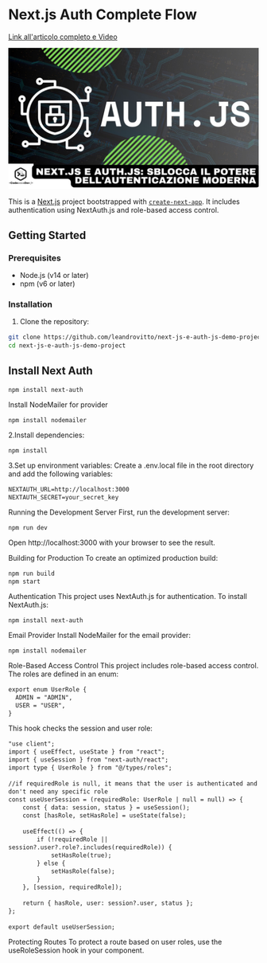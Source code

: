 # Next.js Auth Complete Flow

[Link all'articolo completo e Video](https://rebrand.ly/article_899oze4)

[![image](image.jpeg)](https://rebrand.ly/article_899oze4)

This is a [Next.js](https://nextjs.org/) project bootstrapped with [`create-next-app`](https://github.com/vercel/next.js/tree/canary/packages/create-next-app). It includes authentication using NextAuth.js and role-based access control.

## Getting Started

### Prerequisites

- Node.js (v14 or later)
- npm (v6 or later)

### Installation

1. Clone the repository:

```bash
git clone https://github.com/leandrovitto/next-js-e-auth-js-demo-project.git
cd next-js-e-auth-js-demo-project
```

## Install Next Auth

```
npm install next-auth
```
Install NodeMailer for provider

```
npm install nodemailer
```

2.Install dependencies:

```
npm install
```

3.Set up environment variables:
Create a .env.local file in the root directory and add the following variables:

```
NEXTAUTH_URL=http://localhost:3000
NEXTAUTH_SECRET=your_secret_key
```

Running the Development Server
First, run the development server:

```
npm run dev
```

Open http://localhost:3000 with your browser to see the result.

Building for Production
To create an optimized production build:

```
npm run build
npm start
```

Authentication
This project uses NextAuth.js for authentication. To install NextAuth.js:

```
npm install next-auth
```

Email Provider
Install NodeMailer for the email provider:

```
npm install nodemailer
```

Role-Based Access Control
This project includes role-based access control. The roles are defined in an enum:

```
export enum UserRole {
  ADMIN = "ADMIN",
  USER = "USER",
}
```

This hook checks the session and user role:

```
"use client";
import { useEffect, useState } from "react";
import { useSession } from "next-auth/react";
import type { UserRole } from "@/types/roles";

//if requiredRole is null, it means that the user is authenticated and don't need any specific role
const useUserSession = (requiredRole: UserRole | null = null) => {
	const { data: session, status } = useSession();
	const [hasRole, setHasRole] = useState(false);

	useEffect(() => {
		if (!requiredRole || session?.user?.role?.includes(requiredRole)) {
			setHasRole(true);
		} else {
			setHasRole(false);
		}
	}, [session, requiredRole]);

	return { hasRole, user: session?.user, status };
};

export default useUserSession;
```

Protecting Routes
To protect a route based on user roles, use the useRoleSession hook in your component.

